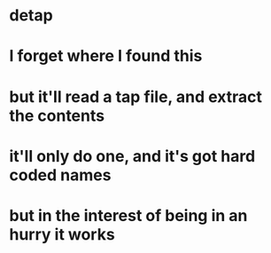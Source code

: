 # detap
#
# I forget where I found this
# but it'll read a tap file, and extract the contents
# it'll only do one, and it's got hard coded names
# but in the interest of being in an hurry it works

